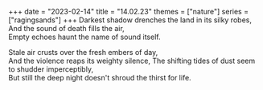 +++
date = "2023-02-14"
title = "14.02.23"
themes = ["nature"]
series = ["ragingsands"]
+++
Darkest shadow drenches the land in its silky robes,  
And the sound of death fills the air,  
Empty echoes haunt the name of sound itself.  
  
Stale air crusts over the fresh embers of day,  
And the violence reaps its weighty silence,
The shifting tides of dust seem to shudder imperceptibly,  
But still the deep night doesn't shroud the thirst for life.
